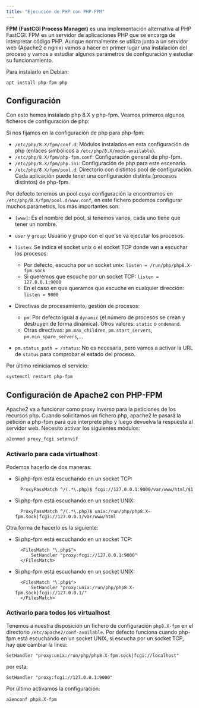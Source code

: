 ```yaml
---
title: "Ejecución de PHP con PHP-FPM"
---
```


**FPM (FastCGI Process Manager)** es una implementación alternativa al PHP FastCGI. FPM es un servidor de aplicaciones PHP que se encarga de interpretar código PHP. Aunque normalmente se utiliza junto a un servidor web (Apache2 o ngnix) vamos a hacer en primer lugar una instalación del proceso y vamos a estudiar algunos parámetros de configuración y estudiar su funcionamiento.

Para instalarlo en Debian:

	apt install php-fpm php

## Configuración

Con esto hemos instalado php 8.X y php-fpm. Veamos primeros algunos ficheros de configuración de php:

Si nos fijamos en la configuración de php para php-fpm:

* `/etc/php/8.X/fpm/conf.d`: Módulos instalados en esta configuración de php (enlaces simbólicos a `/etc/php/8.X/mods-available`).
* `/etc/php/8.X/fpm/php-fpm.conf`: Configuración general de php-fpm.
* `/etc/php/8.X/fpm/php.ini`: Configuración de php para este escenario.
* `/etc/php/8.X/fpm/pool.d`: Directorio con distintos pool de configuración. Cada aplicación puede tener una configuración distinta (procesos distintos) de php-fpm.

Por defecto tenemos un pool cuya configuración la encontramos en `/etc/php/8.X/fpm/pool.d/www.conf`, en este fichero podemos configurar muchos parámetros, los más importantes son:

* `[www]`: Es el nombre del pool, si tenemos varios, cada uno tiene que tener un nombre.
* `user` y `group`: Usuario y grupo con el que se va ejecutar los procesos.
* `listen`: Se indica el socket unix o el socket TCP donde van a escuchar los procesos:
	* Por defecto, escucha por un socket unix:
		`listen = /run/php/php8.X-fpm.sock`
	* Si queremos que escuche por un socket TCP:
		`listen = 127.0.0.1:9000`
	* En el caso en que queramos que escuche en cualquier dirección:
		`listen = 9000`

* Directivas de procesamiento, gestión de procesos: 
	* `pm`: Por defecto igual a `dynamic` (el número de procesos se crean y destruyen de forma dinámica). Otros valores: `static` o `ondemand`.
	* Otras directivas: `pm.max_children`, `pm.start_servers`, `pm.min_spare_servers`,...

* `pm.status_path = /status`: No es necesaria, pero vamos a activar la URL de `status` para comprobar el estado del proceso.

Por último reiniciamos el servicio:

	systemctl restart php-fpm


## Configuración de Apache2 con PHP-FPM

Apache2 va a funcionar como proxy inverso para la peticiones de los recursos php. Cuando solicitamos un fichero php, apache2 le pasará la petición a php-fpm para que interprete php y luego devuelva la respuesta al servidor web. Necesito activar los siguientes módulos:

	a2enmod proxy_fcgi setenvif


### Activarlo para cada virtualhost

Podemos hacerlo de dos maneras:

* Si php-fpm está escuchando en un socket TCP:

		ProxyPassMatch ^/(.*\.php)$ fcgi://127.0.0.1:9000/var/www/html/$1

* Si php-fpm está escuchando en un socket UNIX:

		ProxyPassMatch ^/(.*\.php)$ unix:/run/php/php8.X-fpm.sock|fcgi://127.0.0.1/var/www/html

Otra forma de hacerlo es la siguiente:

* Si php-fpm está escuchando en un socket TCP:

		<FilesMatch "\.php$">
	    	SetHandler "proxy:fcgi://127.0.0.1:9000"
		</FilesMatch>

* Si php-fpm está escuchando en un socket UNIX:

		<FilesMatch "\.php$">
   	    	SetHandler "proxy:unix:/run/php/php8.X-fpm.sock|fcgi://127.0.0.1/"
		</FilesMatch>

### Activarlo para todos los virtualhost

Tenemos a nuestra disposición un fichero de configuración `php8.X-fpm` en el directorio `/etc/apache2/conf-available`. Por defecto funciona cuando php-fpm está escuchando en un socket UNIX, si escucha por un socket TCP, hay que cambiar la línea:

	SetHandler "proxy:unix:/run/php/php8.X-fpm.sock|fcgi://localhost"

por esta:

	SetHandler "proxy:fcgi://127.0.0.1:9000"

Por último activamos la configuración:

	a2enconf php8.X-fpm

